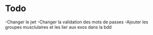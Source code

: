 # Todo

-Changer le jwt
-Changer la validation des mots de passes
-Ajouter les groupes musclulaires et les lier aux exos dans la bdd
